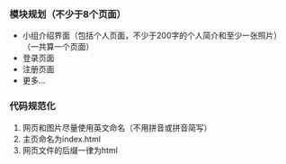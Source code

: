 ### 模块规划（不少于8个页面）
- 小组介绍界面（包括个人页面，不少于200字的个人简介和至少一张照片）（一共算一个页面）
- 登录页面
- 注册页面
- 更多...

### 代码规范化
1. 网页和图片尽量使用英文命名（不用拼音或拼音简写）
2. 主页命名为index.html
3. 网页文件的后缀一律为html
